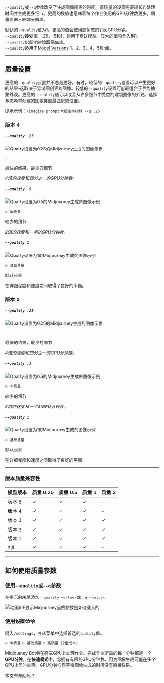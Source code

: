`--quality`或`--q`参数改变了生成图像所需的时间。高质量的设置需要较长的处理时间并生成更多细节。更高的数值也意味着每个作业使用的GPU分钟数更多。质量设置不影响分辨率。

默认的`--quality`值为1。更高的值会使用更多您的订阅GPU分钟。  
`--quality`接受值：.25、.5和1，适用于默认模型。较大的值将舍入到1。  
`--quality`仅影响初始图像生成。  
`--quality`适用于[Model Versions](https://docs.midjourney.com/models) 1、2、3、4、5和niji。

___

## 质量设置

更高的`--quality`设置并不总是更好。有时，较低的`--quality`设置可以产生更好的结果-这取决于您试图创建的图像。较低的`--quality`设置可能最适合于手势抽象外观。更高的`--quality`值可以改善从许多细节中受益的建筑图像的外观。选择与您希望创建的图像类型最匹配的设置。

提示示例：`/imagine prompt` `木版画桦树林 --q .25`

### 版本 4

##### `--quality .25`

![Quality设置为0.25的Midjourney生成的图像示例](https://cdn.document360.io/3040c2b6-fead-4744-a3a9-d56d621c6c7e/Images/Documentation/MJ_Quality_025.jpg)

`-`

最快的结果，最少的细节

_4倍的速度和四分之一的GPU分钟数。_

##### `--quality .5`

![Quality设置为0.5的Midjourney生成的图像示例](https://cdn.document360.io/3040c2b6-fead-4744-a3a9-d56d621c6c7e/Images/Documentation/MJ_Quality_05.jpg)

`🔥 半质量`

较少的细节

_2倍的速度和一半的GPU分钟数。_

##### `--quality 1`

![Quality设置为1的Midjourney生成的图像示例](https://cdn.document360.io/3040c2b6-fead-4744-a3a9-d56d621c6c7e/Images/Documentation/MJ_Quality_1.jpg)

`🔥 基础质量`

默认设置

在详细程度和速度之间取得了良好的平衡。

### 版本 5

##### `--quality .25`

![Quality设置为0.25的Midjourney生成的图像示例](https://cdn.document360.io/3040c2b6-fead-4744-a3a9-d56d621c6c7e/Images/Documentation/MJ_V5_Quality_025.jpg)

`-`

最快的结果，最少的细节

_4倍的速度和四分之一的GPU分钟数。_

##### `--quality .5`

![Quality设置为0.5的Midjourney生成的图像示例](https://cdn.document360.io/3040c2b6-fead-4744-a3a9-d56d621c6c7e/Images/Documentation/MJ_V5_Quality_05.jpg)

`🔥 半质量`

较少的细节

_2倍的速度和一半的GPU分钟数。_

##### `--quality 1`

![Quality设置为1的Midjourney生成的图像示例](https://cdn.document360.io/3040c2b6-fead-4744-a3a9-d56d621c6c7e/Images/Documentation/MJ_V5_Quality_1.jpg)

`🔥 基础质量`

默认设置

在详细程度和速度之间取得了良好的平衡。

___

### 版本质量兼容性

| 模型版本 | 质量 0.25 | 质量 0.5 | 质量 1 | 质量 2 |
| --- | --- | --- | --- | --- |
| 版本 5 | ✓ | ✓ | ✓ | \- |
| **版本 4** | ✓ | ✓ | ✓ | \- |
| 版本 3 | ✓ | ✓ | ✓ | ✓ |
| 版本 2 | ✓ | ✓ | ✓ | ✓ |
| 版本 1 | ✓ | ✓ | ✓ | ✓ |
| niji | ✓ | ✓ | ✓ | \- |

___

## 如何使用质量参数

### 使用`--quality`或`--q`参数

在提示的末尾添加`--quality <value>`或`--q <value>`。

![动画GIF显示Midjourney品质参数是如何键入的](https://cdn.document360.io/3040c2b6-fead-4744-a3a9-d56d621c6c7e/Images/Documentation/MJ_Parameter_Quality.gif)

  

### 使用设置命令

键入`/settings`，并从菜单中选择首选的`quality`值。

`🔥 半质量` `🔥 基础质量` `🔥 高质量 (2倍成本)`

Midjourney Bot会在高端GPU上处理作业。完成作业所需的每一分钟都是一个**GPU分钟**。在**快速模式**中，您拥有有限的GPU分钟数。因为图像生成可能在多个GPU上同时处理，GPU分钟与您等待图像生成的时间没有直接联系。

本文有帮助吗？